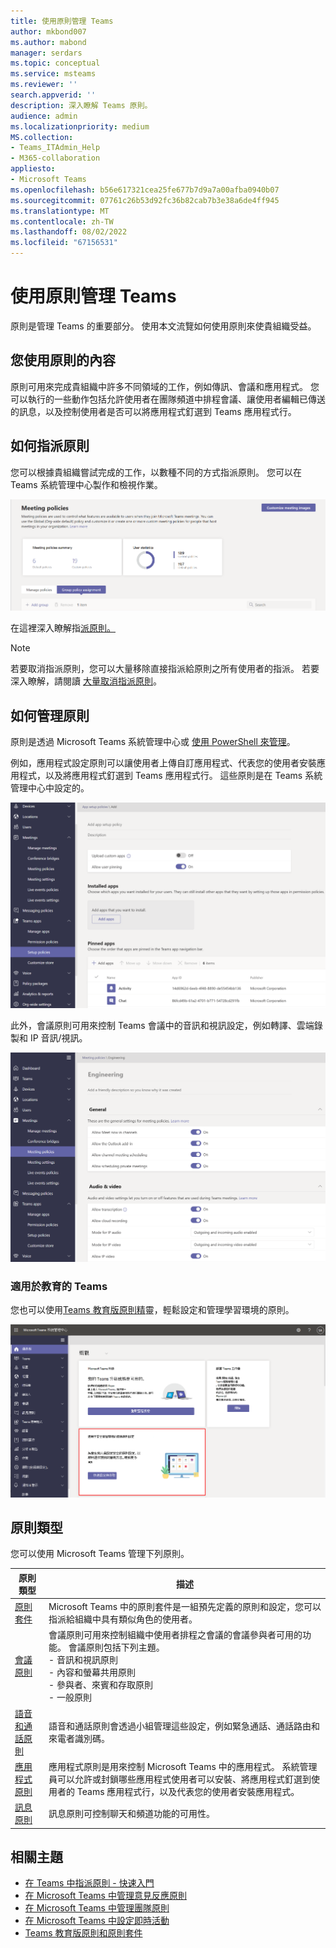 ```yaml
---
title: 使用原則管理 Teams
author: mkbond007
ms.author: mabond
manager: serdars
ms.topic: conceptual
ms.service: msteams
ms.reviewer: ''
search.appverid: ''
description: 深入瞭解 Teams 原則。
audience: admin
ms.localizationpriority: medium
MS.collection:
- Teams_ITAdmin_Help
- M365-collaboration
appliesto:
- Microsoft Teams
ms.openlocfilehash: b56e617321cea25fe677b7d9a7a00afba0940b07
ms.sourcegitcommit: 07761c26b53d92fc36b82cab7b3e38a6de4ff945
ms.translationtype: MT
ms.contentlocale: zh-TW
ms.lasthandoff: 08/02/2022
ms.locfileid: "67156531"
---
```

# <a name="manage-teams-with-policies"></a>使用原則管理 Teams

原則是管理 Teams 的重要部分。 使用本文流覽如何使用原則來使貴組織受益。

## <a name="what-you-use-policies-for"></a>您使用原則的內容

原則可用來完成貴組織中許多不同領域的工作，例如傳訊、會議和應用程式。 您可以執行的一些動作包括允許使用者在團隊頻道中排程會議、讓使用者編輯已傳送的訊息，以及控制使用者是否可以將應用程式釘選到 Teams 應用程式行。

## <a name="how-to-assign-policies"></a>如何指派原則

您可以根據貴組織嘗試完成的工作，以數種不同的方式指派原則。 您可以在 Teams 系統管理中心製作和檢視作業。

![群組原則指派的螢幕擷取畫面。](media/group-policy-assignment.png)

在這裡深入瞭解指[派原則。](policy-assignment-overview.md)

> [!NOTE]
> 若要取消指派原則，您可以大量移除直接指派給原則之所有使用者的指派。 若要深入瞭解，請閱讀 [大量取消指派原則](assign-policies-users-and-groups.md#unassign-policies-in-bulk)。

## <a name="how-to-manage-policies"></a>如何管理原則

原則是透過 Microsoft Teams 系統管理中心或 [使用 PowerShell 來管理](./teams-powershell-managing-teams.md#manage-policies-via-powershell)。

例如，應用程式設定原則可以讓使用者上傳自訂應用程式、代表您的使用者安裝應用程式，以及將應用程式釘選到 Teams 應用程式行。 這些原則是在 Teams 系統管理中心中設定的。

![應用程式設定原則的螢幕擷取畫面。](media/app-setup-policy.png)

此外，會議原則可用來控制 Teams 會議中的音訊和視訊設定，例如轉譯、雲端錄製和 IP 音訊/視訊。

![會議原則的螢幕擷取畫面。](media/engineering-meeting-policy.png)

### <a name="teams-for-education"></a>適用於教育的 Teams

您也可以使用[Teams 教育版原則精](easy-policy-setup-edu.md)靈，輕鬆設定和管理學習環境的原則。

![Teams 教育版原則精靈的螢幕擷取畫面。](media/easy-policy-setup-quick-setup.png)

## <a name="types-of-policies"></a>原則類型

您可以使用 Microsoft Teams 管理下列原則。

原則類型 | 描述
------------|------------
[原則套件](manage-policy-packages.md) | Microsoft Teams 中的原則套件是一組預先定義的原則和設定，您可以指派給組織中具有類似角色的使用者。
[會議原則](meeting-policies-overview.md) | 會議原則可用來控制組織中使用者排程之會議的會議參與者可用的功能。 會議原則包括下列主題。<br> - 音訊和視訊原則<br> - 內容和螢幕共用原則<br> - 參與者、來賓和存取原則<br> - 一般原則
[語音和通話原則](voice-and-calling-policies.md)| 語音和通話原則會透過小組管理這些設定，例如緊急通話、通話路由和來電者識別碼。
[應用程式原則](app-policies.md)| 應用程式原則是用來控制 Microsoft Teams 中的應用程式。 系統管理員可以允許或封鎖哪些應用程式使用者可以安裝、將應用程式釘選到使用者的 Teams 應用程式行，以及代表您的使用者安裝應用程式。
[訊息原則](messaging-policies-in-teams.md)| 訊息原則可控制聊天和頻道功能的可用性。

## <a name="related-topics"></a>相關主題

* [在 Teams 中指派原則 - 快速入門](policy-assignment-overview.md)
* [在 Microsoft Teams 中管理意見反應原則](manage-feedback-policies-in-teams.md)
* [在 Microsoft Teams 中管理團隊原則](teams-policies.md)
* [在 Microsoft Teams 中設定即時活動](teams-live-events/set-up-for-teams-live-events.md)
* [Teams 教育版原則和原則套件](policy-packages-edu.md)